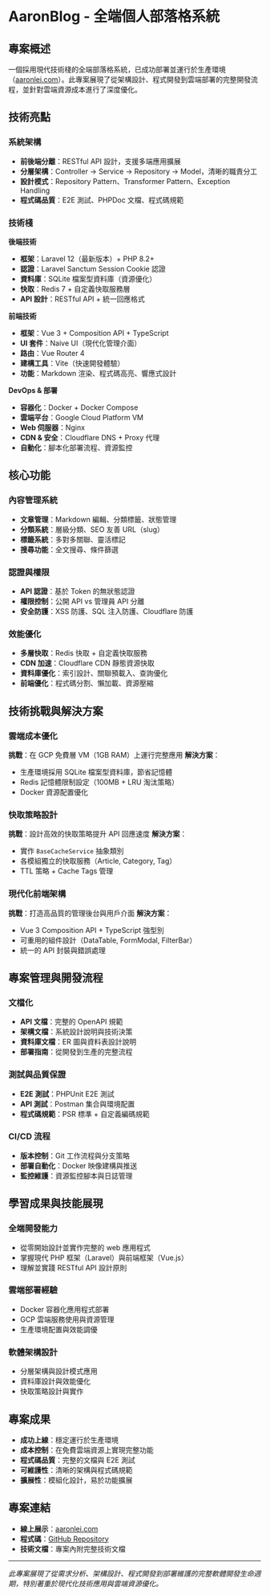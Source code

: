 # AaronBlog - 全端個人部落格系統

## 專案概述

一個採用現代技術棧的全端部落格系統，已成功部署並運行於生產環境（[aaronlei.com](https://aaronlei.com/)）。此專案展現了從架構設計、程式開發到雲端部署的完整開發流程，並針對雲端資源成本進行了深度優化。

## 技術亮點

### 系統架構
- **前後端分離**：RESTful API 設計，支援多端應用擴展
- **分層架構**：Controller → Service → Repository → Model，清晰的職責分工
- **設計模式**：Repository Pattern、Transformer Pattern、Exception Handling
- **程式碼品質**：E2E 測試、PHPDoc 文檔、程式碼規範

### 技術棧

**後端技術**
- **框架**：Laravel 12（最新版本）+ PHP 8.2+
- **認證**：Laravel Sanctum Session Cookie 認證
- **資料庫**：SQLite 檔案型資料庫（資源優化）
- **快取**：Redis 7 + 自定義快取服務層
- **API 設計**：RESTful API + 統一回應格式

**前端技術**
- **框架**：Vue 3 + Composition API + TypeScript
- **UI 套件**：Naive UI（現代化管理介面）
- **路由**：Vue Router 4
- **建構工具**：Vite（快速開發體驗）
- **功能**：Markdown 渲染、程式碼高亮、響應式設計

**DevOps & 部署**
- **容器化**：Docker + Docker Compose
- **雲端平台**：Google Cloud Platform VM
- **Web 伺服器**：Nginx
- **CDN & 安全**：Cloudflare DNS + Proxy 代理
- **自動化**：腳本化部署流程、資源監控

## 核心功能

### 內容管理系統
- **文章管理**：Markdown 編輯、分類標籤、狀態管理
- **分類系統**：層級分類、SEO 友善 URL（slug）
- **標籤系統**：多對多關聯、靈活標記
- **搜尋功能**：全文搜尋、條件篩選

### 認證與權限
- **API 認證**：基於 Token 的無狀態認證
- **權限控制**：公開 API vs 管理員 API 分離
- **安全防護**：XSS 防護、SQL 注入防護、Cloudflare 防護

### 效能優化
- **多層快取**：Redis 快取 + 自定義快取服務
- **CDN 加速**：Cloudflare CDN 靜態資源快取
- **資料庫優化**：索引設計、關聯預載入、查詢優化
- **前端優化**：程式碼分割、懶加載、資源壓縮

## 技術挑戰與解決方案

### 雲端成本優化
**挑戰**：在 GCP 免費層 VM（1GB RAM）上運行完整應用
**解決方案**：
- 生產環境採用 SQLite 檔案型資料庫，節省記憶體
- Redis 記憶體限制設定（100MB + LRU 淘汰策略）
- Docker 資源配置優化

### 快取策略設計
**挑戰**：設計高效的快取策略提升 API 回應速度
**解決方案**：
- 實作 `BaseCacheService` 抽象類別
- 各模組獨立的快取服務（Article, Category, Tag）
- TTL 策略 + Cache Tags 管理

### 現代化前端架構
**挑戰**：打造高品質的管理後台與用戶介面
**解決方案**：
- Vue 3 Composition API + TypeScript 強型別
- 可重用的組件設計（DataTable, FormModal, FilterBar）
- 統一的 API 封裝與錯誤處理

## 專案管理與開發流程

### 文檔化
- **API 文檔**：完整的 OpenAPI 規範
- **架構文檔**：系統設計說明與技術決策
- **資料庫文檔**：ER 圖與資料表設計說明
- **部署指南**：從開發到生產的完整流程

### 測試與品質保證
- **E2E 測試**：PHPUnit E2E 測試
- **API 測試**：Postman 集合與環境配置
- **程式碼規範**：PSR 標準 + 自定義編碼規範

### CI/CD 流程
- **版本控制**：Git 工作流程與分支策略
- **部署自動化**：Docker 映像建構與推送
- **監控維護**：資源監控腳本與日誌管理

## 學習成果與技能展現

### 全端開發能力
- 從零開始設計並實作完整的 web 應用程式
- 掌握現代 PHP 框架（Laravel）與前端框架（Vue.js）
- 理解並實踐 RESTful API 設計原則

### 雲端部署經驗
- Docker 容器化應用程式部署
- GCP 雲端服務使用與資源管理
- 生產環境配置與效能調優

### 軟體架構設計
- 分層架構與設計模式應用
- 資料庫設計與效能優化
- 快取策略設計與實作

## 專案成果

- **成功上線**：穩定運行於生產環境
- **成本控制**：在免費雲端資源上實現完整功能
- **程式碼品質**：完整的文檔與 E2E 測試
- **可維護性**：清晰的架構與程式碼規範
- **擴展性**：模組化設計，易於功能擴展

## 專案連結

- **線上展示**：[aaronlei.com](https://aaronlei.com/)
- **程式碼**：[GitHub Repository](https://github.com/shianglin/aaronblog)
- **技術文檔**：專案內附完整技術文檔

---

*此專案展現了從需求分析、架構設計、程式開發到部署維護的完整軟體開發生命週期，特別著重於現代化技術應用與雲端資源優化。* 